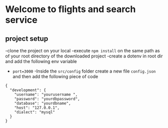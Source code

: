 # Welcome to flights and search service
## project setup
-clone the project on your local
-execute `npm install` on the same path as of your root directory of the downloaded project
-create a dotenv in root dir and add the following env variable
   - `port=3000`
-Inside the `src/config` folder create a new file `config.json` and then add the following piece of code
```
{
  "development": {
    "username": "yourusername ",
    "password": "yourdbpassword",
    "database": "yourdbname",
    "host": "127.0.0.1",
    "dialect": "mysql"
  }
}

```